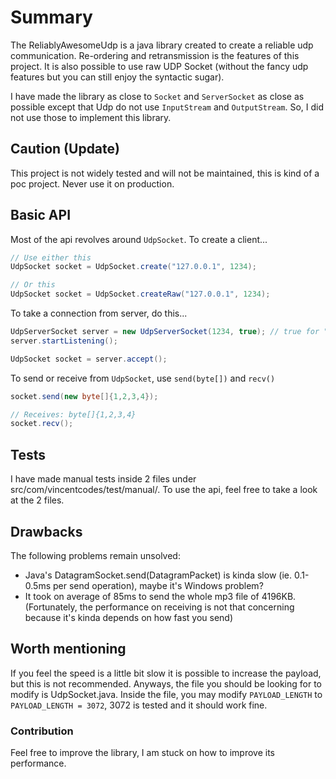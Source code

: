 # Summary
The ReliablyAwesomeUdp is a java library created to create a reliable udp communication. Re-ordering and retransmission is the features of this project. It is also possible to use raw UDP Socket (without the fancy udp features but you can still enjoy the syntactic sugar).

I have made the library as close to `Socket` and `ServerSocket` as close as possible except that Udp do not use `InputStream` and `OutputStream`. So, I did not use those to implement this library.

## Caution (Update)
This project is not widely tested and will not be maintained, this is kind of a poc project. Never use it on production.

## Basic API
Most of the api revolves around `UdpSocket`. To create a client...
```java
// Use either this
UdpSocket socket = UdpSocket.create("127.0.0.1", 1234);

// Or this
UdpSocket socket = UdpSocket.createRaw("127.0.0.1", 1234);
```

To take a connection from server, do this...
```java
UdpServerSocket server = new UdpServerSocket(1234, true); // true for "reliable", false for "raw"
server.startListening();

UdpSocket socket = server.accept();
```

To send or receive from `UdpSocket`, use `send(byte[])` and `recv()`
```java
socket.send(new byte[]{1,2,3,4});
```

```java
// Receives: byte[]{1,2,3,4}
socket.recv();
```

## Tests
I have made manual tests inside 2 files under src/com/vincentcodes/test/manual/. To use the api, feel free to take a look at the 2 files.

## Drawbacks
The following problems remain unsolved:
- Java's DatagramSocket.send(DatagramPacket) is kinda slow (ie. 0.1-0.5ms per send operation), maybe it's Windows problem?
- It took on average of 85ms to send the whole mp3 file of 4196KB. (Fortunately, the performance on receiving is not that concerning because it's kinda depends on how fast you send)

## Worth mentioning
If you feel the speed is a little bit slow it is possible to increase the payload, but this is not recommended. Anyways, the file you should be looking for to modify is UdpSocket.java. Inside the file, you may modify `PAYLOAD_LENGTH` to `PAYLOAD_LENGTH = 3072`, 3072 is tested and it should work fine.

### Contribution
Feel free to improve the library, I am stuck on how to improve its performance. 
